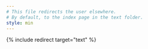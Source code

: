 ```yaml
---
# This file redirects the user elsewhere.
# By default, to the index page in the text folder.
style: min
---
```


{% include redirect target="text" %}
